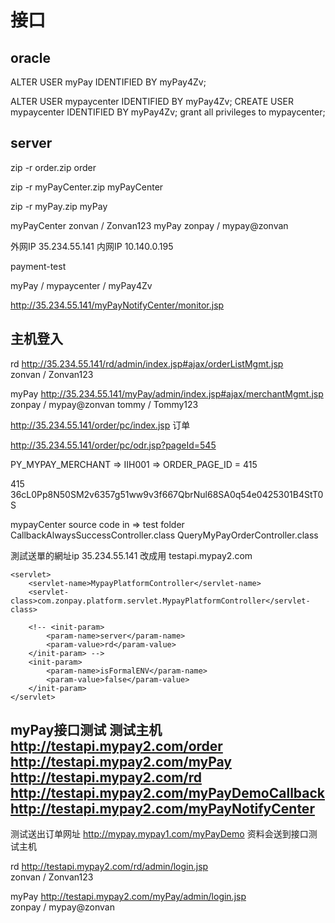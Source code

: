 # 接口

## oracle
ALTER USER myPay IDENTIFIED BY myPay4Zv;

ALTER USER mypaycenter IDENTIFIED BY myPay4Zv;
CREATE USER mypaycenter  IDENTIFIED BY myPay4Zv;
grant all privileges to mypaycenter;

## server
zip -r order.zip order

zip -r myPayCenter.zip myPayCenter

zip -r myPay.zip myPay


myPayCenter zonvan / Zonvan123
myPay   zonpay	/ mypay@zonvan



外网IP  35.234.55.141	
内网IP  10.140.0.195



payment-test

myPay / mypaycenter	/ myPay4Zv

http://35.234.55.141/myPayNotifyCenter/monitor.jsp


## 主机登入

rd
http://35.234.55.141/rd/admin/index.jsp#ajax/orderListMgmt.jsp          
    zonvan / Zonvan123


myPay
http://35.234.55.141/myPay/admin/index.jsp#ajax/merchantMgmt.jsp        
    zonpay	/   mypay@zonvan
    tommy   /   Tommy123


http://35.234.55.141/order/pc/index.jsp  订单


http://35.234.55.141/order/pc/odr.jsp?pageId=545


PY_MYPAY_MERCHANT  =>   IIH001  =>   ORDER_PAGE_ID = 415


415
36cL0Pp8N50SM2v6357g51ww9v3f667QbrNul68SA0q54e0425301B4StT0S



mypayCenter source code in => test folder
CallbackAlwaysSuccessController.class
QueryMyPayOrderController.class




測試送單的網址ip 35.234.55.141 改成用 testapi.mypay2.com



```
<servlet>
    <servlet-name>MypayPlatformController</servlet-name>
    <servlet-class>com.zonpay.platform.servlet.MypayPlatformController</servlet-class>

    <!-- <init-param>
        <param-name>server</param-name>
        <param-value>rd</param-value>
    </init-param> -->
    <init-param>
        <param-name>isFormalENV</param-name>
        <param-value>false</param-value>
    </init-param>
</servlet>
```


myPay接口测试
测试主机
http://testapi.mypay2.com/order
http://testapi.mypay2.com/myPay
http://testapi.mypay2.com/rd
http://testapi.mypay2.com/myPayDemoCallback
http://testapi.mypay2.com/myPayNotifyCenter
-------------------------------
测试送出订单网址
http://mypay.mypay1.com/myPayDemo
资料会送到接口测试主机

rd
http://testapi.mypay2.com/rd/admin/login.jsp  
    zonvan / Zonvan123


myPay
http://testapi.mypay2.com/myPay/admin/login.jsp       
    zonpay	/   mypay@zonvan















